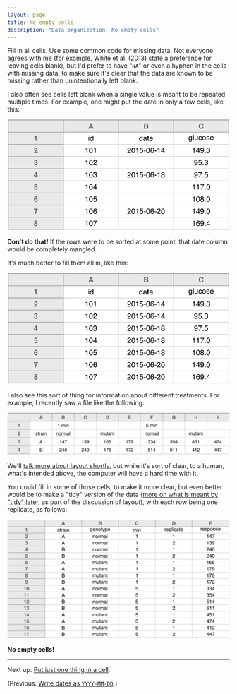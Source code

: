 ```yaml
---
layout: page
title: No empty cells
description: "Data organization: No empty cells"
---
```




Fill in all cells. Use some common code for missing data.
Not everyone agrees with me (for example,
[White et al. (2013)](http://library.queensu.ca/ojs/index.php/IEE/article/view/4608/4898)
state a preference for leaving cells blank), but I'd prefer to have
"`NA`" or even a hyphen in the cells with missing data, to make sure
it's clear that the data are known to be missing rather than
unintentionally left blank.

I also often see cells left blank when a single value is meant to be
repeated multiple times. For example, one might put the date in only a
few cells, like this:

![plot of chunk skipping_cells](Figs/no_empty_cells-skipping_cells-1.svg) 

**Don't do that!** If the rows were to be sorted at some point, that
date column would be completely mangled.

It's much better to fill them all in, like this:

![plot of chunk skipping_cells_fixed](Figs/no_empty_cells-skipping_cells_fixed-1.svg) 

I also see this sort of thing for information about different
treatments. For example, I recently saw a file like the following:

![plot of chunk more_skipping_cells](Figs/no_empty_cells-more_skipping_cells-1.svg) 

We'll [talk more about layout shortly](rectangle.html), but while it's sort
of clear, to a human, what's intended above, the computer will have a
hard time with it.

You could fill in some of those cells, to make it more clear, but even
better would be to make a "tidy" version of the data
([more on what is meant by "tidy" later](rectangle.html), as part of
the discussion of layout), with each row being one replicate, as follows:

![plot of chunk more_skipping_cells_fixed](Figs/no_empty_cells-more_skipping_cells_fixed-1.svg) 

**No empty cells!**

---

Next up: [Put just one thing in a cell](one_thing_per_cell.html).

(Previous: [Write dates as `YYYY-MM-DD`](dates.html).)
